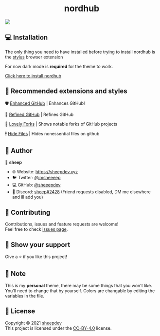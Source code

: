 <h1 align="center">nordhub</h1>

  <img src="https://socialify.git.ci/sheeepdev/nordhub/image?description=1&descriptionEditable=is%20a%20github%20theme%20based%20on%20the%20nord%20color%20scheme%20%F0%9F%8E%A8&font=Raleway&language=1&owner=1&theme=Dark" />

## 💻 Installation

The only thing you need to have installed before trying to install nordhub is the [stylus](https://github.com/openstyles/stylus) browser extension

For now dark mode is **required** for the theme to work.

[Click here to install nordhub](https://github.com/sheeepdev/nordhub/raw/main/nordhub.user.css)


## 🎨 Recommended extensions and styles


🛡️ [Enhanced GitHub](https://github.com/softvar/enhanced-github) | Enhances GitHub!

🌟 [Refined GitHub](https://33kk.github.io/uso-archive/?style=95280) | Refines GitHub

🍴 [Lovely Forks](https://github.com/musically-ut/lovely-forks) | Shows notable forks of GitHub projects

🕴️ [Hide Files](https://github.com/sindresorhus/hide-files-on-github) | Hides nonessential files on github


## 👤 Author

🐏 **sheep**

* 🌐 Website: https://sheepdev.xyz
* 🐦 Twitter: [@imsheeeep](https://twitter.com/imsheeeep)
* 💻 GitHub: [@sheeepdev](https://github.com/sheeepdev)
* 💬 Discord: [sheep#2428](https://discord.com/users/429303151598895106) (Friend requests disabled, DM me elsewhere and ill add you)

## 🤝 Contributing

Contributions, issues and feature requests are welcome!<br />Feel free to check [issues page](https://github.com/sheeepdev/nordhub/issues). 

## 🌟 Show your support

Give a ⭐️ if you like this project!

## 📝 Note

This is my **personal** theme, there may be some things that you won't like. You'll need to change that by yourself.
Colors are changable by editing the variables in the file.

## 📩 License

Copyright © 2021 [sheepdev](https://sheepdev.xyz/)<br />
This project is licensed under the [CC-BY-4.0](https://github.com/sheeepdev/nordhub/blob/main/LICENSE) license.
